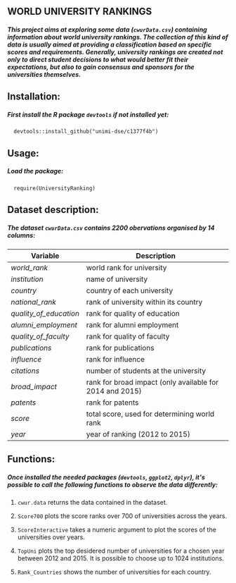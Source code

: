 ## WORLD UNIVERSITY RANKINGS
##### This project aims at exploring some data (`cwurData.csv`) containing information about world university rankings. The collection of this kind of data is usually aimed at providing a classification based on specific scores and requirements. Generally, university rankings are created not only to direct student decisions to what would better fit their expectations, but also to gain consensus and sponsors for the universities themselves.

## Installation:
##### First install the R package `devtools` if not installed yet:
      devtools::install_github("unimi-dse/c1377f4b")

## Usage:
##### Load the package:
      require(UniversityRanking)

## Dataset description: 
##### The dataset `cwurData.csv` contains 2200 obervations organised by 14 columns:

| Variable | Description |
| --- | --- |
| *world_rank* | world rank for university |
| *institution* | name of university |
| *country* | country of each university |
| *national_rank* | rank of university within its country |
| *quality_of_education* | rank for quality of education |
| *alumni_employment* | rank for alumni employment |
| *quality_of_faculty* | rank for quality of faculty |
| *publications* | rank for publications |
| *influence* | rank for influence |
| *citations* | number of students at the university |
| *broad_impact* | rank for broad impact (only available for 2014 and 2015) |
| *patents* | rank for patents |
| *score* | total score, used for determining world rank |
| *year* | year of ranking (2012 to 2015) |
   
## Functions:
##### Once installed the needed packages (`devtools`, `ggplot2`, `dplyr`), it's possible to call the following functions to observe the data differently:


1. `cwur.data` returns the data contained in the dataset.
   
2. `Score700` plots the score ranks over 700 of universities across the years.

3. `ScoreInteractive` takes a numeric argument to plot the scores of the universities over years.

4. `TopUni` plots the top desidered number of universities for a chosen year between 2012 and 2015. It is possible to choose up to 1024 institutions. 

5. `Rank_Countries` shows the number of universities for each country.
  
